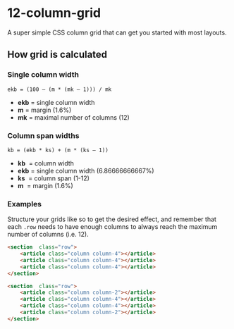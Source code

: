 # 12-column-grid
A super simple CSS column grid that can get you started with most layouts.

## How grid is calculated

### Single column width
`ekb = (100 – (m * (mk – 1))) / mk`

* **ekb** = single column width
* **m** = margin (1.6%)
* **mk** = maximal number of columns (12)

### Column span widths

`kb = (ekb * ks) + (m * (ks – 1))`

* **kb**  = column width
* **ekb** = single column width (6.86666666667%)
* **ks**  = column span (1-12)
* **m**   = margin (1.6%)

### Examples

Structure your grids like so to get the desired effect, and remember that each `.row` needs to have enough columns to always reach the maximum number of columns (i.e. 12).

```HTML
<section  class="row">
    <article class="column column-4"></article>
    <article class="column column-4"></article>
    <article class="column column-4"></article>
</section>

<section  class="row">
    <article class="column column-2"></article>
    <article class="column column-4"></article>
    <article class="column column-4"></article>
    <article class="column column-2"></article>
</section>
```
